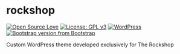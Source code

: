 # rockshop
[![Open Source Love](https://img.shields.io/badge/Open%20Source-%20%E2%9D%A4%20-ff69b4.svg)](https://opensource.org/) [![License: GPL v3](https://img.shields.io/badge/License-GPL%20v3-blue.svg)](https://www.gnu.org/licenses/gpl-3.0) [![WordPress](https://img.shields.io/wordpress/v/akismet.svg)](https://github.com/bkaminski/rockshop/)[![Bootstrap version from Bootstrap](https://img.shields.io/badge/Bootstrap-v4.3.1-563d7c.svg)](https://getbootstrap.com/)

Custom WordPress theme developed exclusively for The Rockshop
